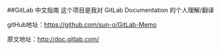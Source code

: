 ##GitLab 中文指南
这个项目是我对 GitLab Documentation 的个人理解/翻译

       
    

gitHub地址：https://github.com/sun-o/GitLab-Memo

原文地址：http://doc.gitlab.com/